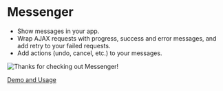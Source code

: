 # Messenger

- Show messages in your app.
- Wrap AJAX requests with progress, success and error messages, and add retry to your failed requests.
- Add actions (undo, cancel, etc.) to your messages.

<img src="https://raw.github.com/HubSpot/messenger/f500e931fe7099da460aaf9b5c1013f377e40775/images/messenger_preview.png" title="Thanks for checking out Messenger!" style="max-width: 400px"/>


[Demo and Usage](http://hubspot.github.com/messenger)
